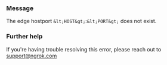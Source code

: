 
### Message
The edge hostport `&lt;HOST&gt;`:`&lt;PORT&gt;` does not exist.

### Further help
If you're having trouble resolving this error, please reach out to [support@ngrok.com](mailto:support@ngrok.com?subject=Help%20with%20ERR_NGROK_7111)

